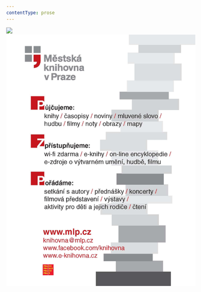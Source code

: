 ```yaml
---
contentType: prose
---
```


![](../Images/obalka_vybor_z_kvetu_zla.jpg)![](./resources/upoutavka_eknihy.jpg)
